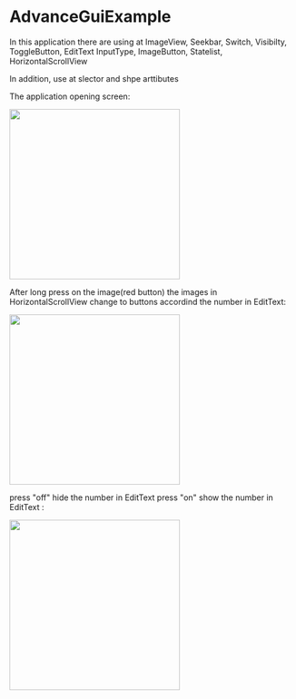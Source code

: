 # AdvanceGuiExample

In this application there are using at
ImageView, Seekbar, Switch,
Visibilty, ToggleButton, EditText
InputType, ImageButton, Statelist, HorizontalScrollView 

In addition, use  at slector and shpe arttibutes

The application opening screen:

<img src="https://user-images.githubusercontent.com/102150516/185789519-b2aef036-438b-40f7-baaf-9da7d108acbd.jpg" width = 300>

After long press on the image(red button) the images in HorizontalScrollView change to buttons accordind the number in EditText:

<img src="https://user-images.githubusercontent.com/102150516/185789655-5c0e8ed0-57dd-484a-8cc3-580ba1f1232a.jpg" width = 300>

press "off" hide the number in EditText press "on" show the number in EditText :

<img src="https://user-images.githubusercontent.com/102150516/185789746-e0d33547-2c46-46ea-9d12-42308819d13c.jpg" width = 300>
